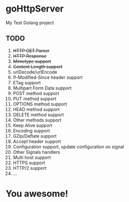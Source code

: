 # goHttpServer

My Test Golang project

## TODO

1. ~~HTTP GET Parser~~
1. ~~HTTP Response~~
1. ~~Mimetype support~~
1. ~~Content Length support~~
1. urlDecode/urlEncode
1. If-Modified-Since header support
1. ETag support
1. Multipart Form Data support
1. POST method support
1. PUT method support
1. OPTIONS method support
1. HEAD method support
1. DELETE method support
1. Other methods support
1. Keep Alive support
1. Encoding support
1. GZip/Deflate support
1. Accept header support
1. Configuration support, update configuration on signal
1. Other Signals handlers
1. Multi host support
1. HTTPS support
1. HTTP/2 support
1. ...

# You awesome!
